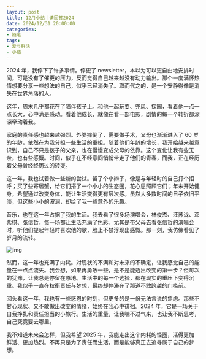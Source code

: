 ```yaml
---
layout: post
title: 12月小结｜请回答2024
date: 2024/12/31 20:00:00
categories:
- 随笔
tags:
- 爱与鲜活
- 小结
---
```

2024 年，我停下了许多事情。停更了 newsletter，本以为可以更自由地安排时间，可是没有了催更的压力，反而觉得自己越来越没有动力输出。那个一度满怀热情想要分享一些想法的自己，似乎已经消失了。取而代之的，是一个安静得像是消失在世界角落的人。

这年，周末几乎都花在了陪伴孩子上。和他一起玩耍、兜风、探园，看着他一点一点长大，心中满是感动。看着他成长，就像在看一部电影，剧情的每一个转折都深深牵动着我。

家庭的责任感也越来越强烈。外婆摔倒了，需要做手术，父母也渐渐进入了 60 岁的年龄，依然在为我分担一些生活的重担。随着他们年龄的增长，我开始越来越意识到，自己不只是孩子的父亲，也在慢慢变成父母的依靠。这个变化让我有些无奈，也有些感慨。时间，似乎在不经意间悄悄带走了他们的青春，而我，正在经历着父母曾经经历过的转变。

这一年，我也试着做一些新的尝试。留了个小辫子，像是与年轻时的自己打个招呼；买了些寄居蟹，给它们搭了一个小小的生态圈，花心思照顾它们；年末开始健身，希望通过改变身体，能让生活变得更有层次感。虽然大多数时间的日子依旧平淡，但这些小小的波澜，却给了我一些意外的乐趣。

音乐，也在这一年占据了我的生活。我去看了很多场演唱会，林俊杰、汪苏泷、邓紫棋、张信哲，每一场都让生活充满了色彩。尤其是带父母去看张信哲的演唱会时，听他们提起年轻时喜欢他的歌，脸上不禁浮现出感慨。那一刻，我仿佛看见了岁月的流转。

![img](https://pics.naaln.com/90406a33b774ce275190d6a4e00b85a762d6bfc5.jpg-basicBlog)

然而，这一年也充满了内耗。对现状的不满和对未来的不确定，让我感觉自己的能量在一点点流失。我会想，如果再勇敢一些，是不是能迈出改变的第一步？但每次的犹豫，让我总是停留在原地。生活中的每一个选择，都在现实的重压下变得沉重。我似乎一直在权衡责任与梦想，最终却停滞在了那道不敢跨越的门槛前。

回头看这一年，我也有一些感恩的时刻，但更多的是一份无法言说的焦虑。那些不甘心现状、又不敢做出改变的情绪，始终在我心中徘徊。2024 年，它是一场关于自我挣扎和责任担当的小旅行。生活的重量，让我喘不过气来，也让我不断思考，自己究竟要去哪里。

我不知道未来会怎样，但我希望 2025 年，我能走出这个内耗的怪圈，活得更加鲜活、更加热烈。不再只是为了责任而生活，而是能够真正去追寻属于自己的梦想。